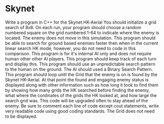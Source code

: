 # Skynet
Write a program in C++ for the Skynet HK-Aerial
You should initialize a grid search of 8x8.
On each run, your program should choose a random numbered square on the grid numbered 1-64 to indicate where the enemy is located.
The enemy does not move in this simulation.
This program should be able to search for ground based enemies faster then when in the current linear search HK mode, however, you do not need to code in this comparison.
This program is for it's internal AI only and does not require human other other AI players.
This program should keep track of each turn and display this.
This program should use an unpredictable search pattern to the human on the ground.
The AI should used a Binary Search Pattern.
This program should loop unitl the Grid that the enemy is on is found by the Skynet HK-Aerial. At that point the found and engaging enemy status is displayed along with other information such as how long it took to find them by showing how many grids the HK searched before finding the enemy, what where the cordinates of the grids the HK looked at, and how large the search grid was. 
This code will be upgraded often to stay ahead of the enemy. Be sure to comment each line of code except cout statements, write very readable code using good coding standards.
The Grid does not need to be displayed.
